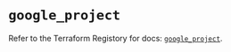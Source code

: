 # `google_project`

Refer to the Terraform Registory for docs: [`google_project`](https://registry.terraform.io/providers/hashicorp/google-beta/4.78.0/docs/resources/google_project).
